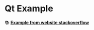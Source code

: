# Qt Example
📚 [**Example from website stackoverflow**](https://stackoverflow.com/questions/27318631/parsing-through-a-csv-file-in-qt)  
